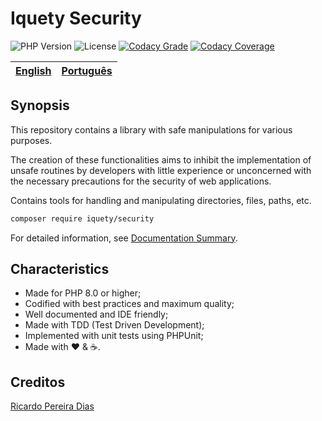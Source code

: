 # Iquety Security

![PHP Version](https://img.shields.io/badge/php-%5E8.0-blue)
![License](https://img.shields.io/badge/license-MIT-blue)
[![Codacy Grade](https://app.codacy.com/project/badge/Grade/5097e82662f54f52a8ae5bb3a4b54e45)](https://www.codacy.com/gh/iquety/security/dashboard?utm_source=github.com&amp;utm_medium=referral&amp;utm_content=iquety/security&amp;utm_campaign=Badge_Grade)
[![Codacy Coverage](https://app.codacy.com/project/badge/Coverage/5097e82662f54f52a8ae5bb3a4b54e45)](https://www.codacy.com/gh/iquety/security/dashboard?utm_source=github.com&utm_medium=referral&utm_content=iquety/security&utm_campaign=Badge_Coverage)

[English](readme.md) | [Português](./docs/pt-br/leiame.md)
-- | --

## Synopsis

This repository contains a library with safe manipulations for various purposes.

The creation of these functionalities aims to inhibit the implementation of unsafe routines by developers with little experience or unconcerned with the necessary precautions for the security of web applications.

Contains tools for handling and manipulating directories, files, paths, etc.

```bash
composer require iquety/security
```

For detailed information, see [Documentation Summary](docs/en/index.md).

## Characteristics

- Made for PHP 8.0 or higher;
- Codified with best practices and maximum quality;
- Well documented and IDE friendly;
- Made with TDD (Test Driven Development);
- Implemented with unit tests using PHPUnit;
- Made with :heart: &amp; :coffee:.

## Creditos

[Ricardo Pereira Dias](https://www.ricardopedias.com.br)
